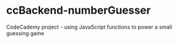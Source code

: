 # ccBackend-numberGuesser
CodeCademy project - using JavaScript functions to power a small guessing game
